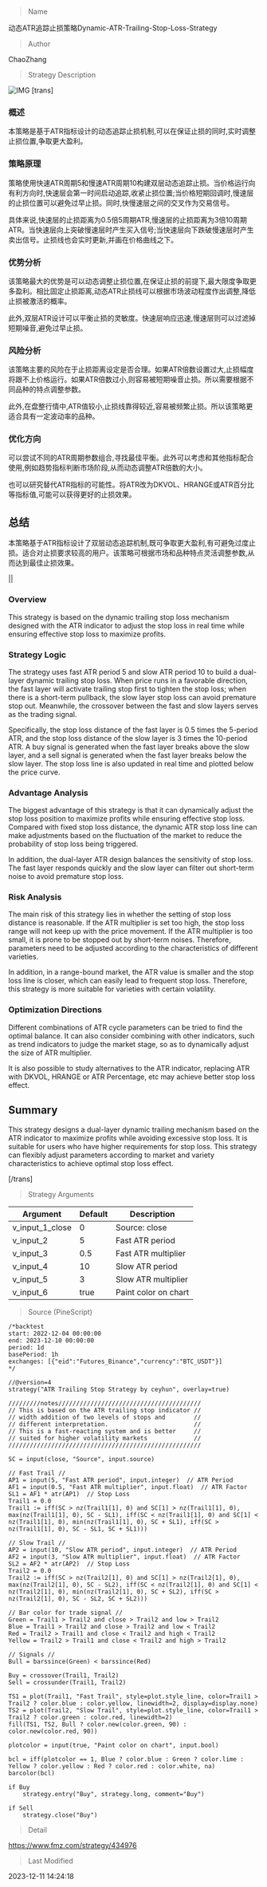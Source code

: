 
> Name

动态ATR追踪止损策略Dynamic-ATR-Trailing-Stop-Loss-Strategy

> Author

ChaoZhang

> Strategy Description

![IMG](https://www.fmz.com/upload/asset/19ee28b8d0b477a4c94.png)
[trans]

### 概述

本策略是基于ATR指标设计的动态追踪止损机制,可以在保证止损的同时,实时调整止损位置,争取更大盈利。

### 策略原理  

策略使用快速ATR周期5和慢速ATR周期10构建双层动态追踪止损。当价格运行向有利方向时,快速层会第一时间启动追踪,收紧止损位置;当价格短期回调时,慢速层的止损位置可以避免过早止损。同时,快慢速层之间的交叉作为交易信号。 

具体来说,快速层的止损距离为0.5倍5周期ATR,慢速层的止损距离为3倍10周期ATR。当快速层向上突破慢速层时产生买入信号;当快速层向下跌破慢速层时产生卖出信号。止损线也会实时更新,并画在价格曲线之下。

### 优势分析

该策略最大的优势是可以动态调整止损位置,在保证止损的前提下,最大限度争取更多盈利。相比固定止损距离,动态ATR止损线可以根据市场波动程度作出调整,降低止损被激活的概率。

此外,双层ATR设计可以平衡止损的灵敏度。快速层响应迅速,慢速层则可以过滤掉短期噪音,避免过早止损。

### 风险分析  

该策略主要的风险在于止损距离设定是否合理。如果ATR倍数设置过大,止损幅度将跟不上价格运行。如果ATR倍数过小,则容易被短期噪音止损。所以需要根据不同品种的特点调整参数。

此外,在盘整行情中,ATR值较小,止损线靠得较近,容易被频繁止损。所以该策略更适合具有一定波动率的品种。

### 优化方向

可以尝试不同的ATR周期参数组合,寻找最佳平衡。此外可以考虑和其他指标配合使用,例如趋势指标判断市场阶段,从而动态调整ATR倍数的大小。    

也可以研究替代ATR指标的可能性。将ATR改为DKVOL、HRANGE或ATR百分比等指标值,可能可以获得更好的止损效果。

## 总结  

本策略基于ATR指标设计了双层动态追踪机制,既可争取更大盈利,有可避免过度止损。适合对止损要求较高的用户。该策略可根据市场和品种特点灵活调整参数,从而达到最佳止损效果。


|| 

### Overview  

This strategy is based on the dynamic trailing stop loss mechanism designed with the ATR indicator to adjust the stop loss in real time while ensuring effective stop loss to maximize profits.

### Strategy Logic

The strategy uses fast ATR period 5 and slow ATR period 10 to build a dual-layer dynamic trailing stop loss. When price runs in a favorable direction, the fast layer will activate trailing stop first to tighten the stop loss; when there is a short-term pullback, the slow layer stop loss can avoid premature stop out. Meanwhile, the crossover between the fast and slow layers serves as the trading signal.

Specifically, the stop loss distance of the fast layer is 0.5 times the 5-period ATR, and the stop loss distance of the slow layer is 3 times the 10-period ATR. A buy signal is generated when the fast layer breaks above the slow layer, and a sell signal is generated when the fast layer breaks below the slow layer. The stop loss line is also updated in real time and plotted below the price curve.

### Advantage Analysis  

The biggest advantage of this strategy is that it can dynamically adjust the stop loss position to maximize profits while ensuring effective stop loss. Compared with fixed stop loss distance, the dynamic ATR stop loss line can make adjustments based on the fluctuation of the market to reduce the probability of stop loss being triggered.

In addition, the dual-layer ATR design balances the sensitivity of stop loss. The fast layer responds quickly and the slow layer can filter out short-term noise to avoid premature stop loss.

### Risk Analysis

The main risk of this strategy lies in whether the setting of stop loss distance is reasonable. If the ATR multiplier is set too high, the stop loss range will not keep up with the price movement. If the ATR multiplier is too small, it is prone to be stopped out by short-term noises. Therefore, parameters need to be adjusted according to the characteristics of different varieties.

In addition, in a range-bound market, the ATR value is smaller and the stop loss line is closer, which can easily lead to frequent stop loss. Therefore, this strategy is more suitable for varieties with certain volatility. 

### Optimization Directions  

Different combinations of ATR cycle parameters can be tried to find the optimal balance. It can also consider combining with other indicators, such as trend indicators to judge the market stage, so as to dynamically adjust the size of ATR multiplier.

It is also possible to study alternatives to the ATR indicator, replacing ATR with DKVOL, HRANGE or ATR Percentage, etc may achieve better stop loss effect.

## Summary   

This strategy designs a dual-layer dynamic trailing mechanism based on the ATR indicator to maximize profits while avoiding excessive stop loss. It is suitable for users who have higher requirements for stop loss. This strategy can flexibly adjust parameters according to market and variety characteristics to achieve optimal stop loss effect.

[/trans]

> Strategy Arguments



|Argument|Default|Description|
|----|----|----|
|v_input_1_close|0|Source: close|high|low|open|hl2|hlc3|hlcc4|ohlc4|
|v_input_2|5|Fast ATR period|
|v_input_3|0.5|Fast ATR multiplier|
|v_input_4|10|Slow ATR period|
|v_input_5|3|Slow ATR multiplier|
|v_input_6|true|Paint color on chart|


> Source (PineScript)

``` pinescript
/*backtest
start: 2022-12-04 00:00:00
end: 2023-12-10 00:00:00
period: 1d
basePeriod: 1h
exchanges: [{"eid":"Futures_Binance","currency":"BTC_USDT"}]
*/

//@version=4
strategy("ATR Trailing Stop Strategy by ceyhun", overlay=true)

/////////notes////////////////////////////////////////
// This is based on the ATR trailing stop indicator //
// width addition of two levels of stops and        //
// different interpretation.                        //
// This is a fast-reacting system and is better     //
// suited for higher volatility markets             //
//////////////////////////////////////////////////////

SC = input(close, "Source", input.source)

// Fast Trail //
AP1 = input(5, "Fast ATR period", input.integer)  // ATR Period
AF1 = input(0.5, "Fast ATR multiplier", input.float)  // ATR Factor
SL1 = AF1 * atr(AP1)  // Stop Loss
Trail1 = 0.0
Trail1 := iff(SC > nz(Trail1[1], 0) and SC[1] > nz(Trail1[1], 0), max(nz(Trail1[1], 0), SC - SL1), iff(SC < nz(Trail1[1], 0) and SC[1] < nz(Trail1[1], 0), min(nz(Trail1[1], 0), SC + SL1), iff(SC > nz(Trail1[1], 0), SC - SL1, SC + SL1)))

// Slow Trail //
AP2 = input(10, "Slow ATR period", input.integer)  // ATR Period
AF2 = input(3, "Slow ATR multiplier", input.float)  // ATR Factor
SL2 = AF2 * atr(AP2)  // Stop Loss
Trail2 = 0.0
Trail2 := iff(SC > nz(Trail2[1], 0) and SC[1] > nz(Trail2[1], 0), max(nz(Trail2[1], 0), SC - SL2), iff(SC < nz(Trail2[1], 0) and SC[1] < nz(Trail2[1], 0), min(nz(Trail2[1], 0), SC + SL2), iff(SC > nz(Trail2[1], 0), SC - SL2, SC + SL2)))

// Bar color for trade signal //
Green = Trail1 > Trail2 and close > Trail2 and low > Trail2
Blue = Trail1 > Trail2 and close > Trail2 and low < Trail2
Red = Trail2 > Trail1 and close < Trail2 and high < Trail2
Yellow = Trail2 > Trail1 and close < Trail2 and high > Trail2

// Signals //
Bull = barssince(Green) < barssince(Red)

Buy = crossover(Trail1, Trail2)
Sell = crossunder(Trail1, Trail2)

TS1 = plot(Trail1, "Fast Trail", style=plot.style_line, color=Trail1 > Trail2 ? color.blue : color.yellow, linewidth=2, display=display.none)
TS2 = plot(Trail2, "Slow Trail", style=plot.style_line, color=Trail1 > Trail2 ? color.green : color.red, linewidth=2)
fill(TS1, TS2, Bull ? color.new(color.green, 90) : color.new(color.red, 90))

plotcolor = input(true, "Paint color on chart", input.bool)

bcl = iff(plotcolor == 1, Blue ? color.blue : Green ? color.lime : Yellow ? color.yellow : Red ? color.red : color.white, na)
barcolor(bcl)

if Buy
    strategy.entry("Buy", strategy.long, comment="Buy")

if Sell
    strategy.close("Buy")

```

> Detail

https://www.fmz.com/strategy/434976

> Last Modified

2023-12-11 14:24:18
